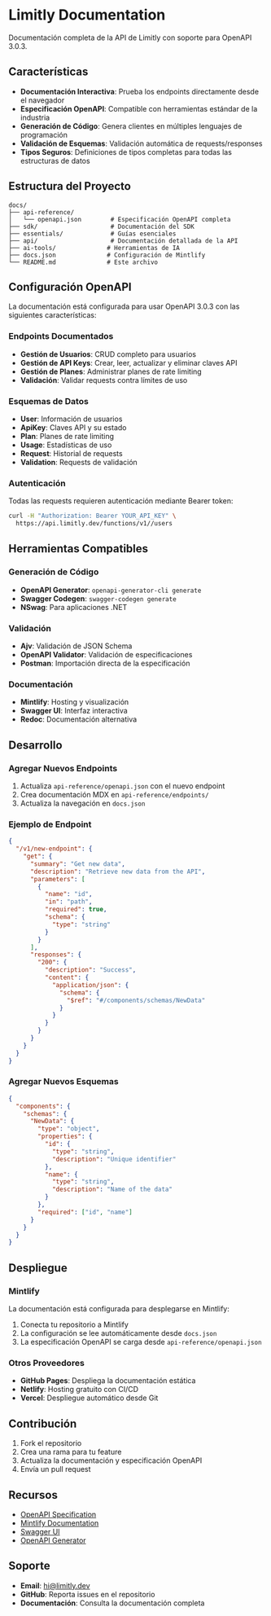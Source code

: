 # Limitly Documentation

Documentación completa de la API de Limitly con soporte para OpenAPI 3.0.3.

## Características

- **Documentación Interactiva**: Prueba los endpoints directamente desde el navegador
- **Especificación OpenAPI**: Compatible con herramientas estándar de la industria
- **Generación de Código**: Genera clientes en múltiples lenguajes de programación
- **Validación de Esquemas**: Validación automática de requests/responses
- **Tipos Seguros**: Definiciones de tipos completas para todas las estructuras de datos

## Estructura del Proyecto

```
docs/
├── api-reference/
│   └── openapi.json        # Especificación OpenAPI completa
├── sdk/                    # Documentación del SDK
├── essentials/             # Guías esenciales
├── api/                    # Documentación detallada de la API
├── ai-tools/              # Herramientas de IA
├── docs.json              # Configuración de Mintlify
└── README.md              # Este archivo
```

## Configuración OpenAPI

La documentación está configurada para usar OpenAPI 3.0.3 con las siguientes características:

### Endpoints Documentados

- **Gestión de Usuarios**: CRUD completo para usuarios
- **Gestión de API Keys**: Crear, leer, actualizar y eliminar claves API
- **Gestión de Planes**: Administrar planes de rate limiting
- **Validación**: Validar requests contra límites de uso

### Esquemas de Datos

- **User**: Información de usuarios
- **ApiKey**: Claves API y su estado
- **Plan**: Planes de rate limiting
- **Usage**: Estadísticas de uso
- **Request**: Historial de requests
- **Validation**: Requests de validación

### Autenticación

Todas las requests requieren autenticación mediante Bearer token:

```bash
curl -H "Authorization: Bearer YOUR_API_KEY" \
  https://api.limitly.dev/functions/v1//users
```

## Herramientas Compatibles

### Generación de Código

- **OpenAPI Generator**: `openapi-generator-cli generate`
- **Swagger Codegen**: `swagger-codegen generate`
- **NSwag**: Para aplicaciones .NET

### Validación

- **Ajv**: Validación de JSON Schema
- **OpenAPI Validator**: Validación de especificaciones
- **Postman**: Importación directa de la especificación

### Documentación

- **Mintlify**: Hosting y visualización
- **Swagger UI**: Interfaz interactiva
- **Redoc**: Documentación alternativa

## Desarrollo

### Agregar Nuevos Endpoints

1. Actualiza `api-reference/openapi.json` con el nuevo endpoint
2. Crea documentación MDX en `api-reference/endpoints/`
3. Actualiza la navegación en `docs.json`

### Ejemplo de Endpoint

```json
{
  "/v1/new-endpoint": {
    "get": {
      "summary": "Get new data",
      "description": "Retrieve new data from the API",
      "parameters": [
        {
          "name": "id",
          "in": "path",
          "required": true,
          "schema": {
            "type": "string"
          }
        }
      ],
      "responses": {
        "200": {
          "description": "Success",
          "content": {
            "application/json": {
              "schema": {
                "$ref": "#/components/schemas/NewData"
              }
            }
          }
        }
      }
    }
  }
}
```

### Agregar Nuevos Esquemas

```json
{
  "components": {
    "schemas": {
      "NewData": {
        "type": "object",
        "properties": {
          "id": {
            "type": "string",
            "description": "Unique identifier"
          },
          "name": {
            "type": "string",
            "description": "Name of the data"
          }
        },
        "required": ["id", "name"]
      }
    }
  }
}
```

## Despliegue

### Mintlify

La documentación está configurada para desplegarse en Mintlify:

1. Conecta tu repositorio a Mintlify
2. La configuración se lee automáticamente desde `docs.json`
3. La especificación OpenAPI se carga desde `api-reference/openapi.json`

### Otros Proveedores

- **GitHub Pages**: Despliega la documentación estática
- **Netlify**: Hosting gratuito con CI/CD
- **Vercel**: Despliegue automático desde Git

## Contribución

1. Fork el repositorio
2. Crea una rama para tu feature
3. Actualiza la documentación y especificación OpenAPI
4. Envía un pull request

## Recursos

- [OpenAPI Specification](https://spec.openapis.org/oas/v3.1.0)
- [Mintlify Documentation](https://mintlify.com/docs)
- [Swagger UI](https://swagger.io/tools/swagger-ui/)
- [OpenAPI Generator](https://openapi-generator.tech/)

## Soporte

- **Email**: hi@limitly.dev
- **GitHub**: Reporta issues en el repositorio
- **Documentación**: Consulta la documentación completa
